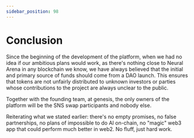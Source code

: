```yaml
---
sidebar_position: 98
---
```


# Conclusion

Since the beginning of the development of the platform, when we had no idea if our ambitious plans would work, as there's nothing close to Neural Arena in any blockchain we know, we have always believed that the initial and primary source of funds should come from a DAO launch. This ensures that tokens are not unfairly distributed to unknown investors or parties whose contributions to the project are always unclear to the public.

Together with the founding team, at genesis, the only owners of the platform will be the SNS swap participants and nobody else.

Reiterating what we stated earlier: there's no empty promises, no false partnerships, no plans of impossible to do AI on-chain, no "magic" web3 app that could perform much better in web2. No fluff, just hard work.